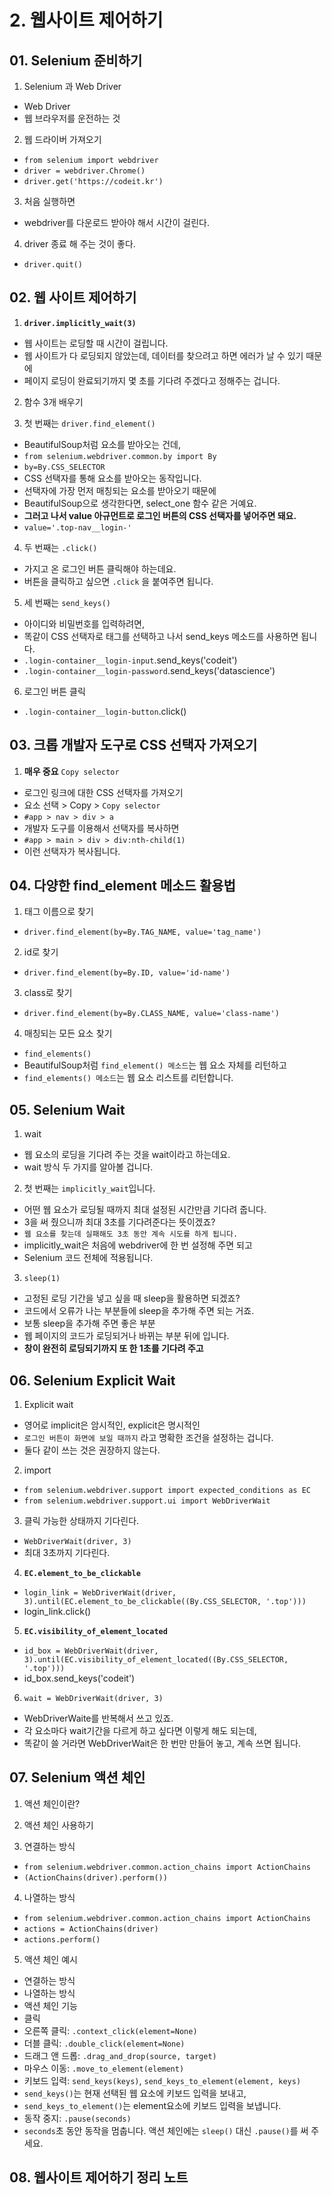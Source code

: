 # 2. 웹사이트 제어하기
## 01. Selenium 준비하기
1. Selenium 과 Web Driver
  - Web Driver
  - 웹 브라우저를 운전하는 것

2. 웹 드라이버 가져오기
  - `from selenium import webdriver`
  - `driver = webdriver.Chrome()`
  - `driver.get('https://codeit.kr')`

3. 처음 실행하면
  - webdriver를 다운로드 받아야 해서 시간이 걸린다.

4. driver 종료 해 주는 것이 좋다.
  - `driver.quit()`

## 02. 웹 사이트 제어하기
1. **`driver.implicitly_wait(3)`**
  - 웹 사이트는 로딩할 때 시간이 걸립니다.
  - 웹 사이트가 다 로딩되지 않았는데, 데이터를 찾으려고 하면 에러가 날 수 있기 때문에
  - 페이지 로딩이 완료되기까지 몇 초를 기다려 주겠다고 정해주는 겁니다.

2. 함수 3개 배우기

3. 첫 번째는 `driver.find_element()`
  - BeautifulSoup처럼 요소를 받아오는 건데, 
  - `from selenium.webdriver.common.by import By`
  - `by=By.CSS_SELECTOR`
  - CSS 선택자를 통해 요소를 받아오는 동작입니다.
  - 선택자에 가장 먼저 매칭되는 요소를 받아오기 때문에 
  - BeautifulSoup으로 생각한다면, select_one 함수 같은 거예요.
  - **그러고 나서 value 아규먼트로 로그인 버튼의 CSS 선택자를 넣어주면 돼요.**
  - `value='.top-nav__login-'`

4. 두 번째는 `.click()`
  - 가지고 온 로그인 버튼 클릭해야 하는데요.
  - 버튼을 클릭하고 싶으면 `.click` 을 붙여주면 됩니다.

5. 세 번째는 `send_keys()`
  - 아이디와 비밀번호를 입력하려면, 
  - 똑같이 CSS 선택자로 태그를 선택하고 나서 send_keys 메소드를 사용하면 됩니다.
  - `.login-container__login-input`.send_keys('codeit')
  - `.login-container__login-password`.send_keys('datascience')

6. 로그인 버튼 클릭
  - `.login-container__login-button`.click()

## 03. 크롭 개발자 도구로 CSS 선택자 가져오기
1. **매우 중요** `Copy selector` 
  - 로그인 링크에 대한 CSS 선택자를 가져오기
  - 요소 선택 > Copy > `Copy selector` 
  - `#app > nav > div > a`
  - 개발자 도구를 이용해서 선택자를 복사하면 
  - `#app > main > div > div:nth-child(1)`
  - 이런 선택자가 복사됩니다.

## 04. 다양한 find_element 메소드 활용법
1. 태그 이름으로 찾기
  - `driver.find_element(by=By.TAG_NAME, value='tag_name')`

2. id로 찾기
  - `driver.find_element(by=By.ID, value='id-name')`

3. class로 찾기
  - `driver.find_element(by=By.CLASS_NAME, value='class-name')`

4. 매칭되는 모든 요소 찾기
  - `find_elements()`
  - BeautifulSoup처럼 `find_element() 메소드`는 웹 요소 자체를 리턴하고
  - `find_elements() 메소드`는 웹 요소 리스트를 리턴합니다.

## 05. Selenium Wait
1. wait
  - 웹 요소의 로딩을 기다려 주는 것을 wait이라고 하는데요.
  - wait 방식 두 가지를 알아볼 겁니다.

2. 첫 번째는 `implicitly_wait`입니다.
  - 어떤 웹 요소가 로딩될 때까지 최대 설정된 시간만큼 기다려 줍니다.
  - 3을 써 줬으니까 최대 3초를 기다려준다는 뜻이겠죠?
  - `웹 요소를 찾는데 실패해도 3초 동안 계속 시도를 하게 됩니다.`
  - implicitly_wait은 처음에 webdriver에 한 번 설정해 주면 되고
  - Selenium 코드 전체에 적용됩니다.

3. `sleep(1)`
  - 고정된 로딩 기간을 넣고 싶을 때 sleep을 활용하면 되겠죠?
  - 코드에서 오류가 나는 부분들에 sleep을 추가해 주면 되는 거죠.
  - 보통 sleep을 추가해 주면 좋은 부분
  - 웹 페이지의 코드가 로딩되거나 바뀌는 부분 뒤에 입니다.
  - **창이 완전히 로딩되기까지 또 한 1초를 기다려 주고**

## 06. Selenium Explicit Wait
1. Explicit wait
  - 영어로 implicit은 암시적인, explicit은 명시적인
  - `로그인 버튼이 화면에 보일 때까지` 라고 명확한 조건을 설정하는 겁니다.
  - 둘다 같이 쓰는 것은 권장하지 않는다.

2. import
  - `from selenium.webdriver.support import expected_conditions as EC`
  - `from selenium.webdriver.support.ui import WebDriverWait`

3. 클릭 가능한 상태까지 기다린다.
  - `WebDriverWait(driver, 3)`
  - 최대 3초까지 기다린다.

4. **`EC.element_to_be_clickable`**
  - `login_link = WebDriverWait(driver, 3).until(EC.element_to_be_clickable((By.CSS_SELECTOR, '.top')))`
  - login_link.click()

5. **`EC.visibility_of_element_located`**
  - `id_box = WebDriverWait(driver, 3).until(EC.visibility_of_element_located((By.CSS_SELECTOR, '.top')))`
  - id_box.send_keys('codeit')

6. `wait = WebDriverWait(driver, 3)`
  - WebDriverWaite를 반복해서 쓰고 있죠.
  - 각 요소마다 wait기간을 다르게 하고 싶다면 이렇게 해도 되는데,
  - 똑같이 쓸 거라면 WebDriverWait은 한 번만 만들어 놓고, 계속 쓰면 됩니다.

## 07. Selenium 액션 체인
1. 액션 체인이란?

2. 액션 체인 사용하기

3. 연결하는 방식
  - `from selenium.webdriver.common.action_chains import ActionChains`
  - `(ActionChains(driver).perform())`

4. 나열하는 방식
  - `from selenium.webdriver.common.action_chains import ActionChains`
  - `actions = ActionChains(driver)`
  - `actions.perform()`

5. 액션 체인 예시
  - 연결하는 방식
  - 나열하는 방식
  - 액션 체인 기능
  - 클릭
  - 오른쪽 클릭: `.context_click(element=None)`
  - 더블 클릭: `.double_click(element=None)`
  - 드래그 앤 드롭: `.drag_and_drop(source, target)`
  - 마우스 이동: `.move_to_element(element)`
  - 키보드 입력: `send_keys(keys)`, `send_keys_to_element(element, keys)`
  - `send_keys()`는 현재 선택된 웹 요소에 키보드 입력을 보내고, 
  - `send_keys_to_element()`는 element요소에 키보드 입력을 보냅니다.
  - 동작 중지: `.pause(seconds)`
  - `seconds`초 동안 동작을 멈춥니다. 액션 체인에는 `sleep()` 대신 `.pause()`를 써 주세요.

## 08. 웹사이트 제어하기 정리 노트
